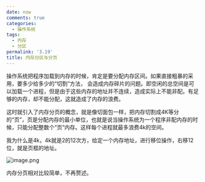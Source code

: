 ```yaml
---
date: now
comments: true
categories:
  - 操作系统
tags:
  - 内存
  - 分区
permalink: '3.19'
title: 内存分区与分页
---
```


操作系统把程序加载到内存的时候，肯定是要分配内存区间。如果直接粗暴的采用，要多少给多少的“切割”方法，
会造成内存碎片的问题。即空闲的总空间是可以加载一个进程，但是由于这些内存的地址并不连续，造成实际上不能非配。有足够的内存，却不能分配，这就造成了内存的浪费。

这时就引入了内存分页的概念，就是像切面包一样，把内存切割成4K等分的“页”，页是分配内存的最小单位，也就是说当操作系统为一个程序非配内存的时候，只能分配整数个“页”内存。这样每个进程就最多浪费4k的空间。

我为什么是4k，4k就是2的12次方，给定一个内存地址，进行移位操作，右移12位，就是页框的地址。

![image.png](https://i.loli.net/2020/03/16/jSbGFMK6dtnsmXi.png)

内存分页相对比较简单，不再赘述。
